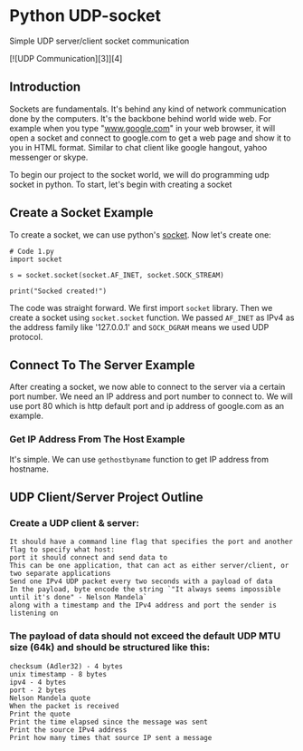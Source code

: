 # Python UDP-socket
Simple UDP server/client socket communication

[![UDP Communication][3]][4] 

## Introduction

Sockets are fundamentals. It's behind any kind of network communication done by the computers. It's the backbone behind world wide web. For example when you type "www.google.com" in your web browser, it will open a socket and connect to google.com to get a web page and show it to you in HTML format. Similar to chat client like google hangout, yahoo messenger or skype.

To begin our project to the socket world, we will do programming udp socket in python. To start, let's begin with creating a socket

## Create a Socket Example

To create a socket, we can use python's [socket](https://docs.python.org/2/library/socket.html). Now let's create one:

    # Code 1.py
    import socket

    s = socket.socket(socket.AF_INET, socket.SOCK_STREAM)

    print("Socked created!")

The code was straight forward. We first import `socket` library. Then we create a socket using `socket.socket` function. We passed `AF_INET` as IPv4 as the address family like '127.0.0.1' and `SOCK_DGRAM` means we used UDP protocol.

## Connect To The Server Example

After creating a socket, we now able to connect to the server via a certain port number. We need an IP address and port number to connect to. We will use port 80 which is http default port and ip address of google.com as an example.

### Get IP Address From The Host Example

It's simple. We can use `gethostbyname` function to get IP address from hostname.

## UDP Client/Server Project Outline

### Create a UDP client & server: 
    It should have a command line flag that specifies the port and another flag to specify what host:
    port it should connect and send data to
    This can be one application, that can act as either server/client, or two separate applications
    Send one IPv4 UDP packet every two seconds with a payload of data
    In the payload, byte encode the string `"It always seems impossible until it's done" - Nelson Mandela` 
    along with a timestamp and the IPv4 address and port the sender is listening on
    
### The payload of data should not exceed the default UDP MTU size (64k) and should be structured like this:
    checksum (Adler32) - 4 bytes
    unix timestamp - 8 bytes
    ipv4 - 4 bytes
    port - 2 bytes
    Nelson Mandela quote
    When the packet is received
    Print the quote
    Print the time elapsed since the message was sent
    Print the source IPv4 address
    Print how many times that source IP sent a message
